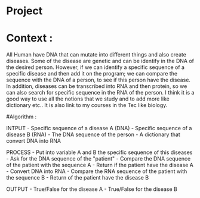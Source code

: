 # Project

# Context :

All Human have DNA that can mutate into different things and also create diseases. Some of the disease are genetic and can be identify in the DNA of the desired person. 
However, if we can identify a specific sequence of a specific disease and then add it on the program; we can compare the sequence with the DNA of a person, to see if this person have the disease. 
In addition, diseases can be transcribed into RNA and then protein, so we can also search for specific sequence in the RNA of the person.
I think it is a good way to use all the notions that we study and to add more like dictionary etc.. It is also link to my courses in the Tec like biology.

#Algorithm :

  INTPUT
    - Specific sequence of a disease A (DNA)
    - Specific sequence of a disease B (RNA)
    - The DNA sequence of the person
    - A dictionary that convert DNA into RNA

  PROCESS
    - Put into variable A and B the specific sequence of this diseases
    - Ask for the DNA sequence of the "patient"
    - Compare the DNA sequence of the patient with the sequence A 
    - Return if the patient have the disease A
    - Convert DNA into RNA 
    - Compare the RNA sequence of the patient with the sequence B
    - Return of the patient have the disease B
    
  OUTPUT
    - True/False for the disease A
    - True/False for the disease B
